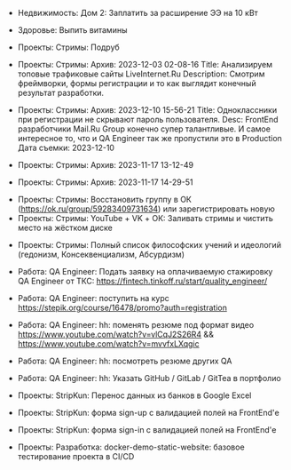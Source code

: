 - Недвижимость: Дом 2: Заплатить за расширение ЭЭ на 10 кВт

+ Здоровье: Выпить витамины

+ Проекты: Стримы: Подруб
+ Проекты: Стримы: Архив: 2023-12-03 02-08-16 Title: Анализируем топовые трафиковые сайты LiveInternet.Ru Description: Смотрим фреймворки, формы регистрации и то как выглядит конечный результат разработки.
+ Проекты: Стримы: Архив: 2023-12-10 15-56-21 Title: Одноклассники при регистрации не скрывают пароль пользователя. Desc: FrontEnd разработчики Mail.Ru Group конечно супер талантливые. И самое интересное то, что и QA Engineer так же пропустили это в Production Дата съемки: 2023-12-10
+ Проекты: Стримы: Архив: 2023-11-17 13-12-49
- Проекты: Стримы: Архив: 2023-11-17 14-29-51

+ Проекты: Стримы: Восстановить группу в ОК (https://ok.ru/group/59283409731634) или зарегистрировать новую
+ Проекты: Стримы: YouTube + VK + ОК: Заливать стримы и чистить место на жёстком диске
- Проекты: Стримы: Полный список философских учений и идеологий (гедонизм, Консеквенциализм, Абсурдизм)

- Работа: QA Engineer: Подать заявку на оплачиваемую стажировку QA Engineer от ТКС: https://fintech.tinkoff.ru/start/quality_engineer/
- Работа: QA Engineer: поступить на курс https://stepik.org/course/16478/promo?auth=registration
- Работа: QA Engineer: hh: поменять резюме под формат видео https://www.youtube.com/watch?v=vlCqJ2S26R4 && https://www.youtube.com/watch?v=mvvfxLXqgic
- Работа: QA Engineer: hh: посмотреть резюме других QA
- Работа: QA Engineer: hh: Указать GitHub / GitLab / GitTea в портфолио

- Проекты: StripKun: Перенос данных из банков в Google Excel
- Проекты: StripKun: форма sign-up с валидацией полей на FrontEnd'е
- Проекты: StripKun: форма sign-in с валидацией полей на FrontEnd'е

- Проекты: Разработка: docker-demo-static-website: базовое тестирование проекта в CI/CD